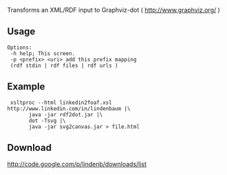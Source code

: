 Transforms an XML/RDF input to Graphviz-dot ( http://www.graphviz.org/ )

## Usage ##
```
Options:
 -h help; This screen.
 -p <prefix> <uri> add this prefix mapping
 (rdf stdin | rdf files | rdf urls )
```

## Example ##

```
 xsltproc --html linkedin2foaf.xsl http://www.linkedin.com/in/lindenbaum |\
       java -jar rdf2dot.jar |\
       dot -Tsvg |\
       java -jar svg2canvas.jar > file.html 
```

## Download ##
http://code.google.com/p/lindenb/downloads/list